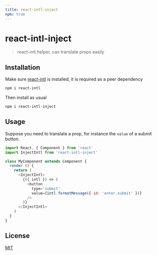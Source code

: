 ```yaml
---
title: react-intl-inject
npm: true
---
```

# react-intl-inject

> react-intl helper, can translate props easily

## Installation

Make sure [react-intl] is installed, it is required as a peer dependency

```bash
npm i react-intl
```

Then install as usual

```bash
npm i react-intl-inject
```

## Usage

Suppose you need to translate a prop, for instance the `value` of a submit button.

```javascript
import React, { Component } from 'react'
import InjectIntl from 'react-intl-inject'

class MyComponent extends Component {
  render () {
    return (
      <InjectIntl>
        {({ intl }) => (
          <button
            type='submit'
            value={intl.formatMessage({ id: 'enter.submit' })}
          />
        )}
      </InjectIntl>
    )
  }
}
```

## License

[MIT](http://g14n.info/mit-license)

[react-intl]: https://github.com/yahoo/react-intl "yahoo/react-intl"
